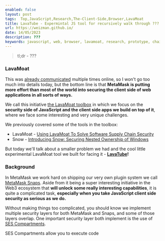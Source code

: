 ```yaml
---
enabled: false
layout: post
tags:  Top,JavaScript,Research,The-Client-Side,Browser,LavaMoat
title: LavaTube - Expermintal JS tool for recursively walk through ???
url: https://weizman.github.io/
date: 14/05/2023
description: ???
keywords: javascript, web, browser, lavamoat, research, prototype, chain, recursive
---
```


> tl;dr - ???

### LavaMoat

This was [already communicated](https://metamask.io/news/security/using-lavamoat-to-solve-software-supply-chain-security/) 
multiple times online, so I won't go too much into details today, but the bottom line is 
that **MetaMask is putting more effort than most of the world into securing the client side of web applications in all sorts of ways.** 

We call this initiative [the LavaMoat toolbox](https://github.com/lavamoat/) in which we focus on the **security side of JavaScript and the client 
side apps we build on top of it**, where we face some interesting and very unique challenges.

We previously covered some of the tools in the toolbox:
* LavaMoat - [Using LavaMoat To Solve Software Supply Chain Security](https://metamask.io/news/security/using-lavamoat-to-solve-software-supply-chain-security/)
* Snow - [Introducing Snow: Securing Nested Ownership of Windows](https://github.com/lavamoat/snow/wiki/Introducing-Snow)

But today we'll talk about a smaller problem we had and the cool little experimental LavaMoat tool we built for facing it - **[LavaTube](https://github.com/LavaMoat/LavaTube/)!**

### Background

In MetaMask we work hard on shipping our very own plugin system we call [MetaMask Snaps](https://metamask.io/snaps/).
Aside from it being a super interesting initiative in the Web3 ecosystem that **will unlock some really interesting capabilities**, 
it is quite a complicated task, **especially when you take JavaScript client side security as serious as we do.**

Without making things too complicated, you should know we implement multiple security layers for both MetaMask and Snaps, and some of those layers overlap.
One important security layer both implement is the use of [SES Compartments](https://github.com/endojs/endo/tree/master/packages/ses#compartment).

SES Compartments allow you to execute code 

